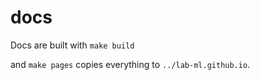 # docs

Docs are built with `make build`

and `make pages` copies everything to `../lab-ml.github.io`.
